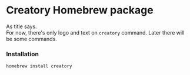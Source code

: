 # Creatory Homebrew package
As title says.  
For now, there's only logo and text on `creatory` command. Later there will be some commands.
### Installation
`homebrew install creatory`